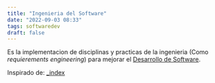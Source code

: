 ```yaml
---
title: "Ingenieria del Software"
date: "2022-09-03 08:33"
tags: softwaredev
draft: false
---
```

Es la implementacion de disciplinas y practicas de la ingenieria (Como *requierements engineering*) para mejorar el [Desarrollo de Software](Desarrollo%20de%20Software.md).

Inspirado de: [_index](content/The%20essentials%20of%20modern%20software%20engineering%20Free%20the%20practices%20from%20the%20method%20prisons!/_index.md)